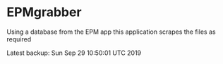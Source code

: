 # EPMgrabber
Using a database from the EPM app this application scrapes the files as required


Latest backup: Sun Sep 29 10:50:01 UTC 2019
